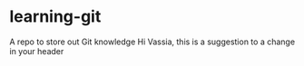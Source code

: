 # learning-git
A repo to store out Git knowledge
Hi Vassia, this is a suggestion to a change in your header

